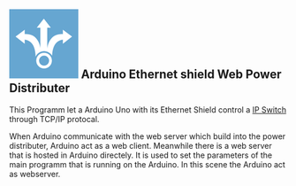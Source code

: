 <!---
 license: Licensed to the Apache Software Foundation (ASF) under one
         or more contributor license agreements.  See the NOTICE file
         distributed with this work for additional information
         regarding copyright ownership.  The ASF licenses this file
         to you under the Apache License, Version 2.0 (the
         "License"); you may not use this file except in compliance
         with the License.  You may obtain a copy of the License at

           http://www.apache.org/licenses/LICENSE-2.0

         Unless required by applicable law or agreed to in writing,
         software distributed under the License is distributed on an
         "AS IS" BASIS, WITHOUT WARRANTIES OR CONDITIONS OF ANY
         KIND, either express or implied.  See the License for the
         specific language governing permissions and limitations
         under the License.
-->
## ![Arduino Web Power Distributer](https://github.com/Gfast2/Arduino_Ethernetshield_Web_Power_Distributer/blob/master/icon.png) Arduino Ethernet shield Web Power Distributer


This Programm let a Arduino Uno with its Ethernet Shield control a [IP Switch](http://www.junghanns.net/en/ip_switch_produkt.html) through TCP/IP protocal. 


When Arduino communicate with the web server which build into the power distributer, Arduino act as a web client. Meanwhile there is a web server that is hosted in Arduino directely. It is used to set the parameters of the main programm that is running on the Arduino. In this scene the Arduino act as webserver. 
